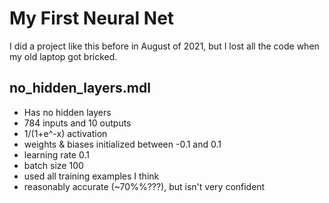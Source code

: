 # My First Neural Net
I did a project like this before in August of 2021, but I lost all the code when my old laptop got bricked.

## no_hidden_layers.mdl

- Has no hidden layers
- 784 inputs and 10 outputs
- 1/(1+e^-x) activation
- weights & biases initialized between -0.1 and 0.1
- learning rate 0.1
- batch size 100
- used all training examples I think
- reasonably accurate (~70%%???), but isn't very confident
